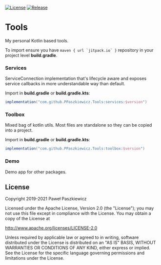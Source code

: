 [![License](https://img.shields.io/badge/License-Apache%202.0-blue.svg)](https://opensource.org/licenses/Apache-2.0)
[![Release](https://jitpack.io/v/PPaszkiewicz/Tools.svg)](https://jitpack.io/#PPaszkiewicz/Tools)

Tools
=====

My personal Kotlin based tools. 

To import ensure you have ```maven { url `jitpack.io` }``` repository in your project level **build.gradle**.

### Services

ServiceConnection implementation that's lifecycle aware and exposes service callbacks in more
understandable way than default.

Import in **build.gradle** or **build.gradle.kts**:
```gradle
implementation("com.github.PPaszkiewicz.Tools:services:$version")
```
### Toolbox

Mixed bag of kotlin utils. Most files are standalone so they can be copied into a project.

Import in **build.gradle** or **build.gradle.kts**:
```gradle    
implementation("com.github.PPaszkiewicz.Tools:toolbox:$version")
```

### Demo

Demo app for other packages.


## License
Copyright 2019-2021 Paweł Paszkiewicz

Licensed under the Apache License, Version 2.0 (the "License");
you may not use this file except in compliance with the License.
You may obtain a copy of the License at

http://www.apache.org/licenses/LICENSE-2.0

Unless required by applicable law or agreed to in writing, software
distributed under the License is distributed on an "AS IS" BASIS,
WITHOUT WARRANTIES OR CONDITIONS OF ANY KIND, either express or implied.
See the License for the specific language governing permissions and
limitations under the License.

